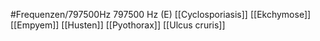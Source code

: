 #Frequenzen/797500Hz
797500 Hz (E)
[[Cyclosporiasis]]
[[Ekchymose]]
[[Empyem]]
[[Husten]]
[[Pyothorax]]
[[Ulcus cruris]]
